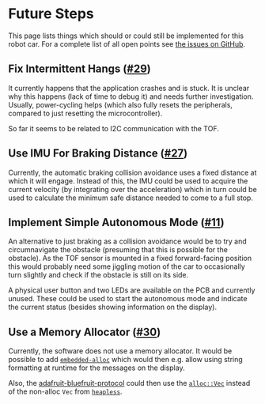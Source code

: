 # Future Steps
This page lists things which should or could still be implemented for this robot car.
For a complete list of all open points see [the issues on GitHub](https://github.com/rursprung/robotcar1/issues).

## Fix Intermittent Hangs ([#29](https://github.com/rursprung/robotcar1/issues/29))
It currently happens that the application crashes and is stuck. It is unclear why this happens (lack of time to debug it)
and needs further investigation. Usually, power-cycling helps (which also fully resets the peripherals, compared to just
resetting the microcontroller).

So far it seems to be related to I2C communication with the TOF.

## Use IMU For Braking Distance ([#27](https://github.com/rursprung/robotcar1/issues/27))
Currently, the automatic braking collision avoidance uses a fixed distance at which it will engage. Instead of this,
the IMU could be used to acquire the current velocity (by integrating over the acceleration) which in turn could be
used to calculate the minimum safe distance needed to come to a full stop.

## Implement Simple Autonomous Mode ([#11](https://github.com/rursprung/robotcar1/issues/11))
An alternative to just braking as a collision avoidance would be to try and circumnavigate the obstacle (presuming that
this is possible for the obstacle). As the TOF sensor is mounted in a fixed forward-facing position this would probably
need some jiggling motion of the car to occasionally turn slightly and check if the obstacle is still on its side.

A physical user button and two LEDs are available on the PCB and currently unused. These could be used to start
the autonomous mode and indicate the current status (besides showing information on the display).

## Use a Memory Allocator ([#30](https://github.com/rursprung/robotcar1/issues/30))
Currently, the software does not use a memory allocator. It would be possible to add [`embedded-alloc`](https://crates.io/crates/embedded-alloc)
which would then e.g. allow using string formatting at runtime for the messages on the display.

Also, the [adafruit-bluefruit-protocol](https://crates.io/crates/adafruit-bluefruit-protocol) could then use the
[`alloc::Vec`](https://doc.rust-lang.org/alloc/vec/) instead of the non-alloc `Vec` from [`heapless`](https://crates.io/crates/heapless).
